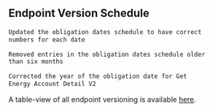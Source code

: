 
## Endpoint Version Schedule

```diff
Updated the obligation dates schedule to have correct
numbers for each date

Removed entries in the obligation dates schedule older
than six months

Corrected the year of the obligation date for Get
Energy Account Detail V2
```

A table-view of all endpoint versioning is available <a href='includes/endpoint-version-schedule/'>here</a>.
